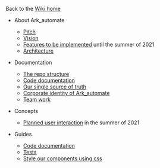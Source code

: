 Back to the [Wiki home](https://github.com/bptlab/ark_automate/wiki)

  - About Ark_automate
    - [Pitch](https://github.com/bptlab/ark_automate/wiki/Vision-for-Ark-automate#Pitch)
    - [Vision](https://github.com/bptlab/ark_automate/wiki/Vision-for-Ark-automate)
    - [Features to be implemented](https://github.com/bptlab/ark_automate/wiki/Vision-for-Ark-automate#Until-summer-2021-we-want-to-implement-a-first-working-web-app-for-our-use-case) until the summer of 2021
    - [Architecture](https://github.com/bptlab/ark_automate/wiki/Vision-for-Ark-automate#Architecture)

- Documentation
    - [The repo structure](https://github.com/bptlab/ark_automate/wiki/Documentation-Folder-structure)
    - [Code documentation](https://bptlab.github.io/ark_automate/)
    - [Our single source of truth](https://github.com/bptlab/ark_automate/wiki/Documentation-single-source-of-truth)
    - [Corporate identity of Ark_automate](https://github.com/bptlab/ark_automate/wiki/Documentation-Corporate-Identity)
    - [Team work](https://github.com/bptlab/ark_automate/wiki/Team-Scrum-process)

- Concepts
    - [Planned user interaction](https://github.com/bptlab/ark_automate/wiki/concept-Starting-and-orchestrating-Bots) in the summer of 2021

- Guides
    - [Code documentation](https://github.com/bptlab/ark_automate/wiki/How-to-write-code-documentation)
    - [Tests](https://github.com/bptlab/ark_automate/wiki/How-to-write-tests)
    - [Style our components using css](https://github.com/bptlab/ark_automate/wiki/How-to-style-using-css)